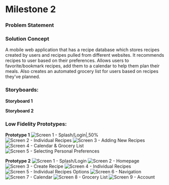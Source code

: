 # Milestone 2

### Problem Statement

### Solution Concept
A mobile web application that has a recipe database which stores recipes created by users and recipes pulled from different websites. It recommends recipes to user based on their preferences. Allows users to favorite/bookmark recipes, add them to a calendar to help them plan their meals. Also creates an automated grocery list for users based on recipes they've planned.

### Storyboards:
**Storyboard 1**

**Storyboard 2**

### Low Fidelity Prototypes:
**Prototype 1**
![Screen 1 - Splash/Login|,50%](paper_prototypes/version-1/Splash_Login.PNG)
![Screen 2 - Individual Recipes](paper_prototypes/version-1/Following_Recipe.PNG)
![Screen 3 - Adding New Recipes](paper_prototypes/version-1/Add_New_Recipe.PNG)
![Screen 4 - Calendar & Grocery List](paper_prototypes/version-1/Calendar_GroceryList_Edit.PNG)
![Screen 5 - Selecting Personal Preferences](paper_prototypes/version-1/Select_Preferences.PNG)

**Prototype 2**
![Screen 1 - Splash/Login](paper_prototypes/version-2/splash%20screen.png)
![Screen 2 - Homepage](paper_prototypes/version-2/homepage.png)
![Screen 3 - Create Recipe](paper_prototypes/version-2/create%20recipe.png)
![Screen 4 - Individual Recipes](paper_prototypes/version-2/individual%20recipe%201.png)
![Screen 5 - Individual Recipes Options](paper_prototypes/version-2/individual%20recipe%202.png)
![Screen 6 - Navigation](paper_prototypes/version-2/Navigation.png)
![Screen 7 - Calendar](paper_prototypes/version-2/Calendar.png)
![Screen 8 - Grocery List](paper_prototypes/version-2/Grocery%20List.png)
![Screen 9 - Account](paper_prototypes/version-2/Account.png)
